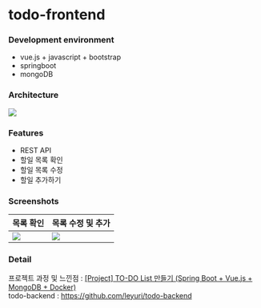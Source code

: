 # todo-frontend

### Development environment
- vue.js + javascript + bootstrap
- springboot
- mongoDB

### Architecture

![](https://images.velog.io/images/leyuri/post/5a3ae7b3-e8a0-4fea-9e96-3a9d65ba853e/22222.PNG)

### Features
- REST API
- 할일 목록 확인
- 할일 목록 수정
- 할일 추가하기 

### Screenshots
|목록 확인|목록 수정 및 추가|
|------|---|
|![](https://images.velog.io/images/leyuri/post/81ec5ad5-0756-4fe8-857e-59f6552e2e55/%EC%BA%A11.PNG)|![](https://images.velog.io/images/leyuri/post/f9eb64cd-f8a4-4303-81b4-276e19ccf003/%EC%BA%A12.PNG)|


### Detail
프로젝트 과정 및 느낀점 : <a href="https://velog.io/@leyuri/Project-TO-DO-List-%EB%A7%8C%EB%93%A4%EA%B8%B0">[Project] TO-DO List 만들기 (Spring Boot + Vue.js + MongoDB + Docker)</a><br>
todo-backend : https://github.com/leyuri/todo-backend
